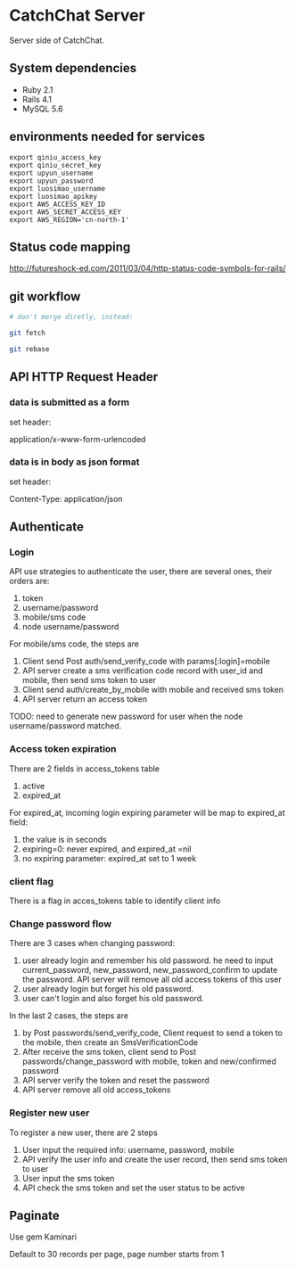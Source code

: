 # CatchChat Server

Server side of CatchChat.

## System dependencies

* Ruby 2.1
* Rails 4.1
* MySQL 5.6

## environments needed for services

```shell
export qiniu_access_key
export qiniu_secret_key
export upyun_username
export upyun_password
export luosimao_username
export luosimao_apikey
export AWS_ACCESS_KEY_ID
export AWS_SECRET_ACCESS_KEY
export AWS_REGION='cn-north-1'
```

## Status code mapping
http://futureshock-ed.com/2011/03/04/http-status-code-symbols-for-rails/

## git workflow

```bash
# don't merge diretly, instead:

git fetch

git rebase
```

## API HTTP Request Header
### data is submitted as a form
set header:

application/x-www-form-urlencoded

### data is in body as json format
set header:

Content-Type: application/json
## Authenticate

### Login
API use strategies to authenticate the user, there are several ones, their
orders are:

1. token
1. username/password
1. mobile/sms code
1. node username/password

For mobile/sms code, the steps are

1. Client send Post auth/send\_verify\_code with params[:login]=mobile
1. API server create a sms verification code record with user\_id and mobile,
   then send sms token to user
1. Client send auth/create\_by\_mobile with mobile and received sms token
1. API server return an access token

TODO: need to generate new password for user when the node username/password
matched.

### Access token expiration

There are 2 fields in access\_tokens table

1. active
1. expired\_at

For expired\_at, incoming login expiring parameter will be map to expired\_at
field:

1. the value is in seconds
1. expiring=0: never expired, and expired\_at =nil
1. no expiring parameter: expired\_at set to 1 week

### client flag
There is a flag in acces\_tokens table to identify client info

### Change password flow

There are 3 cases when changing password:

1. user already login and remember his old password. he need to input
   current\_password, new\_password, new\_password\_confirm to update the password. API
   server will remove all old access tokens of this user
1. user already login but forget his old password.  
1. user can't login and also forget his old password.


In the last 2 cases, the steps are

1. by Post passwords/send\_verify\_code, Client request to send a token to the mobile, then create an SmsVerificationCode
1. After receive the sms token, client send to Post passwords/change\_password with
   mobile, token and new/confirmed password
1. API server verify the token and reset the password
1. API server remove all old access\_tokens

### Register new user

To register a new user, there are 2 steps
1. User input the required info: username, password, mobile
2. API verify the user info and create the user record, then send sms token to user
3. User input the sms token
4. API check the sms token and set the user status to be active

  
## Paginate
Use gem Kaminari 

Default to 30 records per page, page number starts from 1


